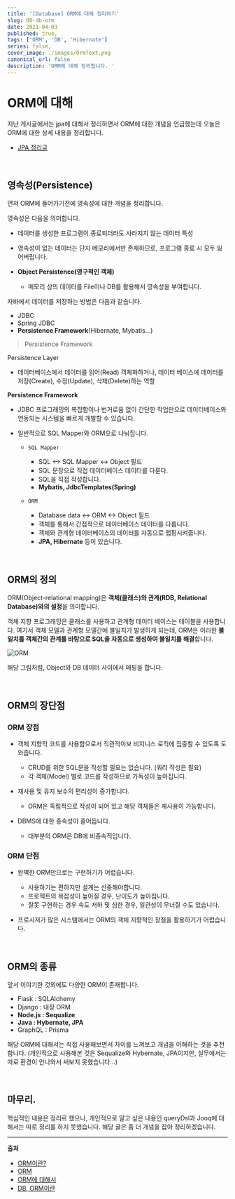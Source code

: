 ```yaml
---
title: '[Database] ORM에 대해 정리하기'
slug: 00-db-orm
date: 2021-04-03
published: true,
tags: ['ORM', 'DB', 'Hibernate']
series: false,
cover_image: ./images/OrmText.png
canonical_url: false
description: 'ORM에 대해 정리합니다. '
---
```


# ORM에 대해

지난 게시글에서는 jpa에 대해서 정리하면서 ORM에 대한 개념을 언급했는데 오늘은 ORM에 대한 상세 내용을 정리합니다.

- [JPA 정리글](https://azderica.github.io/00-java-jpa/)

<br/>

## 영속성(Persistence)

먼저 ORM에 들어가기전에 영속성에 대한 개념을 정리합니다.

영속성은 다음을 의미합니다.

- 데이터를 생성한 프로그램이 종료되더라도 사라지지 않는 데이터 특성
- 영속성이 없는 데이터는 단지 메모리에서만 존재하므로, 프로그램 종료 시 모두 잃어버립니다.
- **Object Persistence(영구적인 객체)**

  - 메모리 상의 데이터를 File이나 DB를 활용해서 영속성을 부여합니다.

자바에서 데이터를 저장하는 방법은 다음과 같습니다.

- JDBC
- Spring JDBC
- **Persistence Framework**(Hibernate, Mybatis...)

> Persistence Framework

Persistence Layer

- 데이터베이스에서 데이터를 읽어(Read) 객체화하거나, 데이터 베이스에 데이터를 저장(Create), 수정(Update), 삭제(Delete)하는 역할

**Persistence Framework**

- JDBC 프로그래밍의 복잡함이나 번거로움 없이 간단한 작업만으로 데이터베이스와연동되는 시스템을 빠르게 개발할 수 있습니다.
- 일반적으로 SQL Mapper와 ORM으로 나눠집니다.

  - `SQL Mapper`

    - SQL <-> SQL Mapper <-> Object 필드
    - SQL 문장으로 직접 데이터베이스 데이터를 다룬다.
    - SQL을 직접 작성합니다.
    - **Mybatis, JdbcTemplates(Spring)**

  - `ORM`

    - Database data <-> ORM <-> Object 필드
    - 객체를 통해서 간접적으로 데이터베이스 데이터를 다룹니다.
    - 객체와 관계형 데이터베이스의 데이터를 자동으로 맵핑시켜줍니다.
    - **JPA, Hibernate** 등이 있습니다.

<br/>

## ORM의 정의

ORM(Object-relational mapping)은 **객체(클래스)와 관계(RDB, Relational Database)와의 설정**을 의미합니다.

객체 지향 프로그래밍은 클래스를 사용하고 관계형 데이터 베이스는 테이블을 사용합니다. 여기서 객체 모델과 관계형 모델간에 불일치가 발생하게 되는데, ORM은 이러한 **불일치를 객체간의 관계를 바탕으로 SQL을 자동으로 생성하여 불일치를 해결**합니다.

![ORM](https://user-images.githubusercontent.com/42582516/111995242-0ca00d80-8b5c-11eb-9662-7f60f1dfc0c7.png)

해당 그림처럼, Object와 DB 데이터 사이에서 매핑을 합니다.

<br/>

## ORM의 장단점

### ORM 장점

- 객체 지향적 코드를 사용함으로서 직관적이보 비지니스 로직에 집중할 수 있도록 도와줍니다.

  - CRUD를 위한 SQL문을 작성할 필요는 없습니다. (쿼리 작성은 필요)
  - 각 객체(Model) 별로 코드를 작성하므로 가독성이 높아집니다.

- 재사용 및 유지 보수의 편리성이 증가합니다.

  - ORM은 독립적으로 작성이 되어 있고 해당 객체들은 재사용이 가능합니다.

- DBMS에 대한 종속성이 줄어듭니다.

  - 대부분의 ORM은 DB에 비종속적입니다.

### ORM 단점

- 완벽한 ORM만으로는 구현하기가 어렵습니다.

  - 사용하기는 편하지만 설계는 신중해야합니다.
  - 프로젝트의 복잡성이 높아질 경우, 난이도가 높아집니다.
  - 잘못 구현하는 경우 속도 저하 및 심한 경우, 일관성이 무너질 수도 있습니다.

- 프로시저가 많은 시스템에서는 ORM의 객체 지향적인 장점을 활용하기가 어렵습니다.

<br/>

## ORM의 종류

앞서 이야기한 것외에도 다양한 ORM이 존재합니다.

- Flask : SQLAlchemy
- Django : 내장 ORM
- **Node.js : Sequalize**
- **Java : Hybernate, JPA**
- GraphQL : Prisma

해당 ORM에 대해서는 직접 사용해보면서 차이를 느껴보고 개념을 이해하는 것을 추천합니다. (개인적으로 사용해본 것은 Sequalize와 Hybernate, JPA이지만, 실무에서는 따로 환경이 안나와서 써보지 못했습니다...)

<br/>

## 마무리.

핵심적인 내용은 정리르 했으나, 개인적으로 알고 싶은 내용인 queryDsl과 Jooq에 대해서는 따로 정리를 하지 못했습니다. 해당 글은 좀 더 개념을 잡아 정리하겠습니다.

---

**출처**

- [ORM이란?](https://velog.io/@alskt0419/ORM%EC%97%90-%EB%8C%80%ED%95%B4%EC%84%9C...-iek4f0o3fg)
- [ORM](https://changrea.io/jpa/orm/)
- [ORM에 대해서](https://velog.io/@alskt0419/ORM%EC%97%90-%EB%8C%80%ED%95%B4%EC%84%9C...-iek4f0o3fg)
- [DB, ORM이란](https://gmlwjd9405.github.io/2019/02/01/orm.html)
